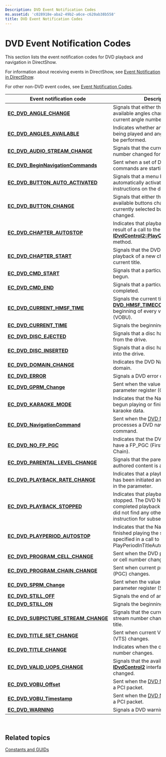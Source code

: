```yaml
---
Description: DVD Event Notification Codes
ms.assetid: 'c028918e-aba2-49b2-a6ce-c620ab38b558'
title: DVD Event Notification Codes
---
```


# DVD Event Notification Codes

This section lists the event notification codes for DVD playback and navigation in DirectShow.

For information about receiving events in DirectShow, see [Event Notification in DirectShow](event-notification-in-directshow.md).

For other non-DVD event codes, see [Event Notification Codes](event-notification-codes.md).



| Event notification code                                                        | Description                                                                                                                                                               |
|--------------------------------------------------------------------------------|---------------------------------------------------------------------------------------------------------------------------------------------------------------------------|
| [**EC\_DVD\_ANGLE\_CHANGE**](ec-dvd-angle-change.md)                          | Signals that either the number of available angles changed or that the current angle number changed.                                                                      |
| [**EC\_DVD\_ANGLES\_AVAILABLE**](ec-dvd-angles-available.md)                  | Indicates whether an angle block is being played and angle changes can be performed.                                                                                      |
| [**EC\_DVD\_AUDIO\_STREAM\_CHANGE**](ec-dvd-audio-stream-change.md)           | Signals that the current audio stream number changed for the main title.                                                                                                  |
| [**EC\_DVD\_BeginNavigationCommands**](ec-dvd-beginnavigationcommands.md)     | Sent when a set of DVD navigation commands are starting.                                                                                                                  |
| [**EC\_DVD\_BUTTON\_AUTO\_ACTIVATED**](ec-dvd-button-auto-activated.md)       | Signals that a menu button has been automatically activated per instructions on the disc.                                                                                 |
| [**EC\_DVD\_BUTTON\_CHANGE**](ec-dvd-button-change.md)                        | Signals that either the number of available buttons changed or that the currently selected button number changed.                                                         |
| [**EC\_DVD\_CHAPTER\_AUTOSTOP**](ec-dvd-chapter-autostop.md)                  | Indicates that playback stopped as the result of a call to the [**IDvdControl2::PlayChaptersAutoStop**](idvdcontrol2-playchaptersautostop.md) method.                    |
| [**EC\_DVD\_CHAPTER\_START**](ec-dvd-chapter-start.md)                        | Signals that the DVD Navigator started playback of a new chapter in the current title.                                                                                    |
| [**EC\_DVD\_CMD\_START**](ec-dvd-cmd-start.md)                                | Signals that a particular command has begun.                                                                                                                              |
| [**EC\_DVD\_CMD\_END**](ec-dvd-cmd-end.md)                                    | Signals that a particular command has completed.                                                                                                                          |
| [**EC\_DVD\_CURRENT\_HMSF\_TIME**](ec-dvd-current-hmsf-time.md)               | Signals the current time in [**DVD\_HMSF\_TIMECODE**](dvd-hmsf-timecode.md) format at the beginning of every video object unit (VOBU).                                   |
| [**EC\_DVD\_CURRENT\_TIME**](ec-dvd-current-time.md)                          | Signals the beginning of every VOBU.                                                                                                                                      |
| [**EC\_DVD\_DISC\_EJECTED**](ec-dvd-disc-ejected.md)                          | Signals that a disc has been ejected from the drive.                                                                                                                      |
| [**EC\_DVD\_DISC\_INSERTED**](ec-dvd-disc-inserted.md)                        | Signals that a disc has been inserted into the drive.                                                                                                                     |
| [**EC\_DVD\_DOMAIN\_CHANGE**](ec-dvd-domain-change.md)                        | Indicates the DVD Navigator's new domain.                                                                                                                                 |
| [**EC\_DVD\_ERROR**](ec-dvd-error.md)                                         | Signals a DVD error condition.                                                                                                                                            |
| [**EC\_DVD\_GPRM\_Change**](ec-dvd-gprm-change.md)                            | Sent when the value of a general parameter register (GPRM) changes.                                                                                                       |
| [**EC\_DVD\_KARAOKE\_MODE**](ec-dvd-karaoke-mode.md)                          | Indicates that the Navigator has either begun playing or finished playing karaoke data.                                                                                   |
| [**EC\_DVD\_NavigationCommand**](ec-dvd-navigationcommand.md)                 | Sent when the [DVD Navigator](dvd-navigator-filter.md) processes a DVD navigation command.                                                                               |
| [**EC\_DVD\_NO\_FP\_PGC**](ec-dvd-no-fp-pgc.md)                               | Indicates that the DVD disc does not have a FP\_PGC (First Play Program Chain).                                                                                           |
| [**EC\_DVD\_PARENTAL\_LEVEL\_CHANGE**](ec-dvd-parental-level-change.md)       | Signals that the parental level of the authored content is about to change.                                                                                               |
| [**EC\_DVD\_PLAYBACK\_RATE\_CHANGE**](ec-dvd-playback-rate-change.md)         | Indicates that a playback rate change has been initiated and the new rate is in the parameter.                                                                            |
| [**EC\_DVD\_PLAYBACK\_STOPPED**](ec-dvd-playback-stopped.md)                  | Indicates that playback has been stopped. The DVD Navigator has completed playback of the title and did not find any other branching instruction for subsequent playback. |
| [**EC\_DVD\_PLAYPERIOD\_AUTOSTOP**](ec-dvd-playperiod-autostop.md)            | Indicates that the Navigator has finished playing the segment specified in a call to PlayPeriodInTitleAutoStop.                                                           |
| [**EC\_DVD\_PROGRAM\_CELL\_CHANGE**](ec-dvd-program-cell-change.md)           | Sent when the DVD program number or cell number changes.                                                                                                                  |
| [**EC\_DVD\_PROGRAM\_CHAIN\_CHANGE**](ec-dvd-program-chain-change.md)         | Sent when current program chain (PGC) changes.                                                                                                                            |
| [**EC\_DVD\_SPRM\_Change**](ec-dvd-sprm-change.md)                            | Sent when the value of a system parameter register (SPRM) changes.                                                                                                        |
| [**EC\_DVD\_STILL\_OFF**](ec-dvd-still-off.md)                                | Signals the end of any still.                                                                                                                                             |
| [**EC\_DVD\_STILL\_ON**](ec-dvd-still-on.md)                                  | Signals the beginning of any still.                                                                                                                                       |
| [**EC\_DVD\_SUBPICTURE\_STREAM\_CHANGE**](ec-dvd-subpicture-stream-change.md) | Signals that the current subpicture stream number changed for the main title.                                                                                             |
| [**EC\_DVD\_TITLE\_SET\_CHANGE**](ec-dvd-title-set-change.md)                 | Sent when current Video Title Set (VTS) changes.                                                                                                                          |
| [**EC\_DVD\_TITLE\_CHANGE**](ec-dvd-title-change.md)                          | Indicates when the current title number changes.                                                                                                                          |
| [**EC\_DVD\_VALID\_UOPS\_CHANGE**](ec-dvd-valid-uops-change.md)               | Signals that the available set of [**IDvdControl2**](idvdcontrol2.md) interface methods has changed.                                                                     |
| [**EC\_DVD\_VOBU\_Offset**](ec-dvd-vobu-offset.md)                            | Sent when the [DVD Navigator](dvd-navigator-filter.md) parses a PCI packet.                                                                                              |
| [**EC\_DVD\_VOBU\_Timestamp**](ec-dvd-vobu-timestamp.md)                      | Sent when the [DVD Navigator](dvd-navigator-filter.md) parses a PCI packet.                                                                                              |
| [**EC\_DVD\_WARNING**](ec-dvd-warning.md)                                     | Signals a DVD warning condition.                                                                                                                                          |



 

## Related topics

<dl> <dt>

[Constants and GUIDs](constants-and-guids.md)
</dt> </dl>

 

 



